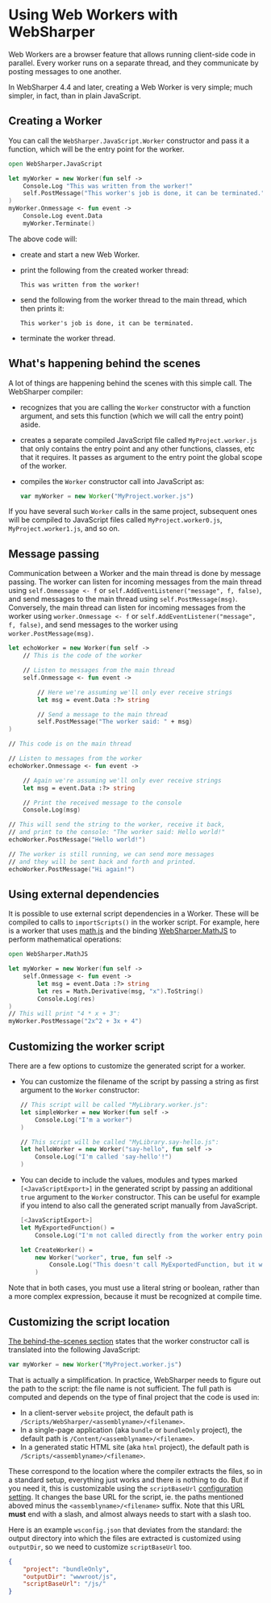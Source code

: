# Using Web Workers with WebSharper

Web Workers are a browser feature that allows running client-side code in parallel. Every worker runs on a separate thread, and they communicate by posting messages to one another.

In WebSharper 4.4 and later, creating a Web Worker is very simple; much simpler, in fact, than in plain JavaScript.

## Creating a Worker

You can call the `WebSharper.JavaScript.Worker` constructor and pass it a function, which will be the entry point for the worker.

```fsharp
open WebSharper.JavaScript

let myWorker = new Worker(fun self ->
    Console.Log "This was written from the worker!"
    self.PostMessage("This worker's job is done, it can be terminated.")
)
myWorker.Onmessage <- fun event ->
    Console.Log event.Data
    myWorker.Terminate()
```

The above code will:

- create and start a new Web Worker.

- print the following from the created worker thread:

    ```
    This was written from the worker!
    ```

- send the following from the worker thread to the main thread, which then prints it:

    ```
    This worker's job is done, it can be terminated.
    ```

- terminate the worker thread.

<a name="behind-the-scenes"></a>
## What's happening behind the scenes

A lot of things are happening behind the scenes with this simple call. The WebSharper compiler:

- recognizes that you are calling the `Worker` constructor with a function argument, and sets this function (which we will call the entry point) aside.
- creates a separate compiled JavaScript file called `MyProject.worker.js` that only contains the entry point and any other functions, classes, etc that it requires. It passes as argument to the entry point the global scope of the worker.
- compiles the `Worker` constructor call into JavaScript as:

    ```javascript
    var myWorker = new Worker("MyProject.worker.js")
    ```

If you have several such `Worker` calls in the same project, subsequent ones will be compiled to JavaScript files called `MyProject.worker0.js`, `MyProject.worker1.js`, and so on.

## Message passing

Communication between a Worker and the main thread is done by message passing. The worker can listen for incoming messages from the main thread using `self.Onmessage <- f` or `self.AddEventListener("message", f, false)`, and send messages to the main thread using `self.PostMessage(msg)`. Conversely, the main thread can listen for incoming messages from the worker using `worker.Onmessage <- f` or `self.AddEventListener("message", f, false)`, and send messages to the worker using `worker.PostMessage(msg)`.

```fsharp
let echoWorker = new Worker(fun self ->
    // This is the code of the worker

    // Listen to messages from the main thread
    self.Onmessage <- fun event ->

        // Here we're assuming we'll only ever receive strings
        let msg = event.Data :?> string

        // Send a message to the main thread
        self.PostMessage("The worker said: " + msg)
)

// This code is on the main thread

// Listen to messages from the worker
echoWorker.Onmessage <- fun event ->

    // Again we're assuming we'll only ever receive strings
    let msg = event.Data :?> string

    // Print the received message to the console
    Console.Log(msg)

// This will send the string to the worker, receive it back,
// and print to the console: "The worker said: Hello world!"
echoWorker.PostMessage("Hello world!")

// The worker is still running, we can send more messages
// and they will be sent back and forth and printed.
echoWorker.PostMessage("Hi again!")
```

## Using external dependencies

It is possible to use external script dependencies in a Worker. These will be compiled to calls to `importScripts()` in the worker script. For example, here is a worker that uses [math.js](http://mathjs.org/) and the binding [WebSharper.MathJS](https://www.nuget.org/packages/websharper.mathjs) to perform mathematical operations:

```fsharp
open WebSharper.MathJS

let myWorker = new Worker(fun self ->
    self.Onmessage <- fun event ->
        let msg = event.Data :?> string
        let res = Math.Derivative(msg, "x").ToString()
        Console.Log(res)
)
// This will print "4 * x + 3":
myWorker.PostMessage("2x^2 + 3x + 4")
```

## Customizing the worker script

There are a few options to customize the generated script for a worker.

- You can customize the filename of the script by passing a string as first argument to the `Worker` constructor:

    ```fsharp
    // This script will be called "MyLibrary.worker.js":
    let simpleWorker = new Worker(fun self ->
        Console.Log("I'm a worker")
    )

    // This script will be called "MyLibrary.say-hello.js":
    let helloWorker = new Worker("say-hello", fun self ->
        Console.Log("I'm called 'say-hello'!")
    )
    ```

- You can decide to include the values, modules and types marked `[<JavaScriptExport>]` in the generated script by passing an additional `true` argument to the `Worker` constructor. This can be useful for example if you intend to also call the generated script manually from JavaScript.

    ```fsharp
    [<JavaScriptExport>]
    let MyExportedFunction() =
        Console.Log("I'm not called directly from the worker entry point")

    let CreateWorker() =
        new Worker("worker", true, fun self ->
            Console.Log("This doesn't call MyExportedFunction, but it will be defined anyway")
        )
    ```

Note that in both cases, you must use a literal string or boolean, rather than a more complex expression, because it must be recognized at compile time.

## Customizing the script location

[The behind-the-scenes section](#behind-the-scenes) states that the worker constructor call is translated into the following JavaScript:

```javascript
var myWorker = new Worker("MyProject.worker.js")
```

That is actually a simplification. In practice, WebSharper needs to figure out the path to the script: the file name is not sufficient. The full path is computed and depends on the type of final project that the code is used in:

- In a client-server `website` project, the default path is `/Scripts/WebSharper/<assemblyname>/<filename>`.
- In a single-page application (aka `bundle` or `bundleOnly` project), the default path is `/Content/<assemblyname>/<filename>`.
- In a generated static HTML site (aka `html` project), the default path is `/Scripts/<assemblyname>/<filename>`.

These correspond to the location where the compiler extracts the files, so in a standard setup, everything just works and there is nothing to do. But if you need it, this is customizable using the `scriptBaseUrl` [configuration setting](project-variables#scriptBaseUrl). It changes the base URL for the script, ie. the paths mentioned aboved minus the `<assemblyname>/<filename>` suffix. Note that this URL **must** end with a slash, and almost always needs to start with a slash too.

Here is an example `wsconfig.json` that deviates from the standard: the output directory into which the files are extracted is customized using `outputDir`, so we need to customize `scriptBaseUrl` too.

```json
{
    "project": "bundleOnly",
    "outputDir": "wwwroot/js",
    "scriptBaseUrl": "/js/"
}
```
